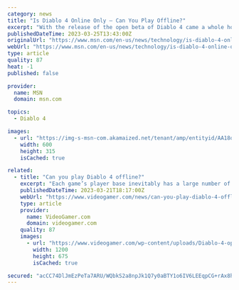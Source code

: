 ```yaml
---
category: news
title: "Is Diablo 4 Online Only – Can You Play Offline?"
excerpt: "With the release of the open beta of Diablo 4 came a whole hoard of players, both new and old. Xbox, Playstation, and PC players from around the world got the chance to try out the opening act of the ..."
publishedDateTime: 2023-03-25T13:43:00Z
originalUrl: "https://www.msn.com/en-us/news/technology/is-diablo-4-online-only-can-you-play-offline/ar-AA194GKC"
webUrl: "https://www.msn.com/en-us/news/technology/is-diablo-4-online-only-can-you-play-offline/ar-AA194GKC"
type: article
quality: 87
heat: -1
published: false

provider:
  name: MSN
  domain: msn.com

topics:
  - Diablo 4

images:
  - url: "https://img-s-msn-com.akamaized.net/tenant/amp/entityid/AA18q8eb.img?h=315&w=600&m=6&q=60&o=t&l=f&f=jpg"
    width: 600
    height: 315
    isCached: true

related:
  - title: "Can you play Diablo 4 offline?"
    excerpt: "Each game’s player base inevitably has a large number of players that prefer playing offline or solo and Diablo 4 is no different. NOW READ: Is Diablo 4 gender locked? With this in mind, a question ..."
    publishedDateTime: 2023-03-21T18:17:00Z
    webUrl: "https://www.videogamer.com/news/can-you-play-diablo-4-offline/"
    type: article
    provider:
      name: VideoGamer.com
      domain: videogamer.com
    quality: 87
    images:
      - url: "https://www.videogamer.com/wp-content/uploads/Diablo-4-open-beta.jpg"
        width: 1200
        height: 675
        isCached: true

secured: "acCC74DlJmEzPeTa7ARU/WQbkS2a8npJk1Q7y0aBTY1o6IV6LEEqpCG+rAx8h8ra7nWgOjq6M+l92xZv2VDWBZ4LKe3OyypEb1lrUq1uNJy6mj7S1m0XbnJuNz36R//1zwBKvEL4IB3OpSsUTl2ouE9aNJ/+f3igYRn2lcjy84vHdyd58HKYtkOWcpSbhqPyK0EmLoqVCkEB43ZTgYdUnIPG+/r8SzT/+MrUlHLvBuVGoL/GQxNlweYUrKBXip6pLyIyMHGUgHlXxlfUn81KyruXRVdfAY19aieGKf30SErEGtzFxR+2TEYkoSrjF25ivDvxFZbFNJQ9cJYeYIbm67uV1OCwez2uYaH1VyS5pRY=;XJPKNx7Czt1MOb5ifRiNhg=="
---
```


